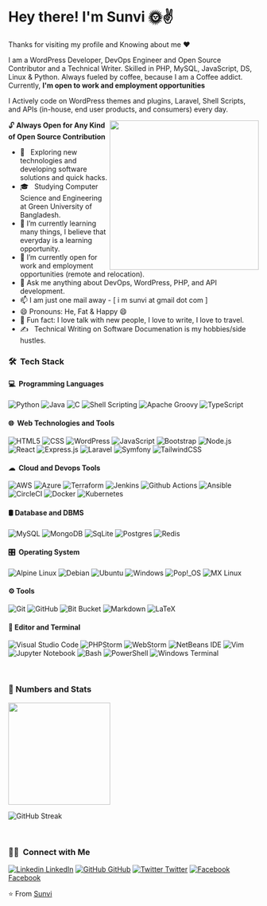 <h1>Hey there! I'm Sunvi 🌞✌</h1>

Thanks for visiting my profile and Knowing about me ❤

I am a WordPress Developer, DevOps Engineer and Open Source Contributor and a Technical Writer. Skilled in PHP, MySQL, JavaScript, DS, Linux & Python. Always fueled by coffee, because I am a Coffee addict. Currently, **I'm open to work and employment opportunities**

I Actively code on WordPress themes and plugins, Laravel, Shell Scripts, and APIs (in-house, end user products, and consumers) every day.

<img align="right" src="https://media.giphy.com/media/v1.Y2lkPTc5MGI3NjExYzhiNGI5NmU3MThkZGIwNzI3YzBjZTQ1MWI2NTZmMjMzMGUxYTU0ZiZjdD1n/3oKIPnAiaMCws8nOsE/giphy.gif" width="300"/>

🔓&nbsp;**Always Open for Any Kind of Open Source Contribution**

- 🤔 &nbsp; Exploring new technologies and developing software solutions and quick hacks.
- 🎓 &nbsp; Studying Computer Science and Engineering at Green University of Bangladesh.
- 🌱 I’m currently learning many things, I believe that everyday is a learning opportunity.
- 👯 I’m currently open for work and employment opportunities (remote and relocation).
- 💬 Ask me anything about DevOps, WordPress, PHP, and API development.
- 📫 I am just one mail away - [ i m sunvi at gmail dot com ]
- 😄 Pronouns: He, Fat & Happy 😄
- :partying_face: Fun fact: I love talk with new people, I love to write, I love to travel.
- ✍️ &nbsp; Technical Writing on Software Documenation is my hobbies/side hustles.


<h3> 🛠 &nbsp;Tech Stack</h3>

<h4> 💻 &nbsp;Programming Languages</h4>

  ![Python](https://img.shields.io/badge/Python-14354C?style=for-the-badge&logo=python&logoColor=white)
  ![Java](https://img.shields.io/badge/Java-ED8B00?style=for-the-badge&logo=openjdk&logoColor=white)
  ![C](https://img.shields.io/badge/C-00599C?style=for-the-badge&logo=c&logoColor=white)
  ![Shell Scripting](https://img.shields.io/badge/Shell_Script-121011?style=for-the-badge&logo=gnu-bash&logoColor=white)
  ![Apache Groovy](https://img.shields.io/badge/Apache%20Groovy-4298B8.svg?style=for-the-badge&logo=Apache+Groovy&logoColor=white)
  ![TypeScript](https://img.shields.io/badge/typescript-%23007ACC.svg?style=for-the-badge&logo=typescript&logoColor=white)

<h4> 🌐 &nbsp;Web Technologies and Tools</h4>

  ![HTML5](https://img.shields.io/badge/HTML5-E34F26?style=for-the-badge&logo=html5&logoColor=white)
  ![CSS](https://img.shields.io/badge/CSS3-1572B6?style=for-the-badge&logo=css3&logoColor=white)
  ![WordPress](https://img.shields.io/badge/Wordpress-21759B?style=for-the-badge&logo=wordpress&logoColor=white)
  ![JavaScript](https://img.shields.io/badge/JavaScript-323330?style=for-the-badge&logo=javascript&logoColor=F7DF1E)
  ![Bootstrap](https://img.shields.io/badge/Bootstrap-563D7C?style=for-the-badge&logo=bootstrap&logoColor=white)
  ![Node.js](https://img.shields.io/badge/Node.js-43853D?style=for-the-badge&logo=node.js&logoColor=white)
  ![React](https://img.shields.io/badge/React-20232A?style=for-the-badge&logo=react&logoColor=61DAFB)
  ![Express.js](https://img.shields.io/badge/express.js-%23404d59.svg?style=for-the-badge&logo=express&logoColor=%2361DAFB)
  ![Laravel](https://img.shields.io/badge/laravel-%23FF2D20.svg?style=for-the-badge&logo=laravel&logoColor=white)
  ![Symfony](https://img.shields.io/badge/symfony-%23000000.svg?style=for-the-badge&logo=symfony&logoColor=white)
  ![TailwindCSS](https://img.shields.io/badge/tailwindcss-%2338B2AC.svg?style=for-the-badge&logo=tailwind-css&logoColor=white)
  
  <h4> ☁ &nbsp;Cloud and Devops Tools</h4>
  
   ![AWS](https://img.shields.io/badge/Amazon_AWS-232F3E?style=for-the-badge&logo=amazon-aws&logoColor=white)
  ![Azure](https://img.shields.io/badge/Azure_DevOps-0078D7?style=for-the-badge&logo=azure-devops&logoColor=white)
  ![Terraform](https://img.shields.io/badge/terraform-%235835CC.svg?style=for-the-badge&logo=terraform&logoColor=white)
  ![Jenkins](https://img.shields.io/badge/Jenkins-D24939?style=for-the-badge&logo=Jenkins&logoColor=white)
  ![Github Actions](https://img.shields.io/badge/GitHub_Actions-2088FF?style=for-the-badge&logo=github-actions&logoColor=white)
  ![Ansible](https://img.shields.io/badge/ansible-%231A1918.svg?style=for-the-badge&logo=ansible&logoColor=white)
  ![CircleCI](https://img.shields.io/badge/circle%20ci-%23161616.svg?style=for-the-badge&logo=circleci&logoColor=white)
  ![Docker](https://img.shields.io/badge/docker-%230db7ed.svg?style=for-the-badge&logo=docker&logoColor=white)
  ![Kubernetes](https://img.shields.io/badge/kubernetes-%23326ce5.svg?style=for-the-badge&logo=kubernetes&logoColor=white)
  
  
<h4>🛢&nbsp;Database and DBMS</h4>

  ![MySQL](https://img.shields.io/badge/mysql-%2300f.svg?style=for-the-badge&logo=mysql&logoColor=white)
  ![MongoDB](https://img.shields.io/badge/MongoDB-%234ea94b.svg?style=for-the-badge&logo=mongodb&logoColor=white)
  ![SqLite](https://img.shields.io/badge/SQLite-07405E?style=for-the-badge&logo=sqlite&logoColor=white)
  ![Postgres](https://img.shields.io/badge/postgres-%23316192.svg?style=for-the-badge&logo=postgresql&logoColor=white)
  ![Redis](https://img.shields.io/badge/redis-%23DD0031.svg?style=for-the-badge&logo=redis&logoColor=white)
  
  <h4>🎛️ &nbsp;Operating System</h4>
  
  ![Alpine Linux](https://img.shields.io/badge/Alpine_Linux-%230D597F.svg?style=for-the-badge&logo=alpine-linux&logoColor=white)
  ![Debian](https://img.shields.io/badge/Debian-D70A53?style=for-the-badge&logo=debian&logoColor=white)
  ![Ubuntu](https://img.shields.io/badge/Ubuntu-E95420?style=for-the-badge&logo=ubuntu&logoColor=white)
  ![Windows](https://img.shields.io/badge/Windows-0078D6?style=for-the-badge&logo=windows&logoColor=white)
  ![Pop!\_OS](https://img.shields.io/badge/Pop!_OS-48B9C7?style=for-the-badge&logo=Pop!_OS&logoColor=white)
  ![MX Linux](https://img.shields.io/badge/-MX%20Linux-%23000000?style=for-the-badge&logo=MXlinux&logoColor=white)

<h4>⚙&nbsp;Tools</h4>

  ![Git](https://img.shields.io/badge/git-%23F05033.svg?style=for-the-badge&logo=git&logoColor=white)
  ![GitHub](https://img.shields.io/badge/github-%23121011.svg?style=for-the-badge&logo=github&logoColor=white)
  ![Bit Bucket](https://img.shields.io/badge/Bitbucket-0747a6?style=for-the-badge&logo=bitbucket&logoColor=white)
 ![Markdown](https://img.shields.io/badge/markdown-%23000000.svg?style=for-the-badge&logo=markdown&logoColor=white)
  ![LaTeX](https://img.shields.io/badge/latex-%23008080.svg?style=for-the-badge&logo=latex&logoColor=white)
  
  <h4> 🔧&nbsp;Editor and Terminal</h4>

  ![Visual Studio Code](https://img.shields.io/badge/Visual%20Studio%20Code-0078d7.svg?style=for-the-badge&logo=visual-studio-code&logoColor=white)
  ![PHPStorm](http://img.shields.io/badge/-PHPStorm-181717?style=for-the-badge&logo=phpstorm&logoColor=white)
  ![WebStorm](https://img.shields.io/badge/webstorm-143?style=for-the-badge&logo=webstorm&logoColor=white&color=black)
  ![NetBeans IDE](https://img.shields.io/badge/NetBeansIDE-1B6AC6.svg?style=for-the-badge&logo=apache-netbeans-ide&logoColor=white)
  ![Vim](https://img.shields.io/badge/VIM-%2311AB00.svg?style=for-the-badge&logo=vim&logoColor=white)
  ![Jupyter Notebook](https://img.shields.io/badge/jupyter-%23FA0F00.svg?style=for-the-badge&logo=jupyter&logoColor=white)
  ![Bash](https://img.shields.io/badge/GNU%20Bash-4EAA25?style=for-the-badge&logo=GNU%20Bash&logoColor=white)
  ![PowerShell](https://img.shields.io/badge/PowerShell-%235391FE.svg?style=for-the-badge&logo=powershell&logoColor=white)
  ![Windows Terminal](https://img.shields.io/badge/Windows%20Terminal-%234D4D4D.svg?style=for-the-badge&logo=windows-terminal&logoColor=white)

<br/>
<h3>🔢&nbsp;Numbers and Stats </h3>

<a href="https://github.com/msunvi">
  <img height="205em" src="https://github-readme-stats.vercel.app/api?username=msunvi&theme=onedark&show_icons=true" />
<!--   <img height="180em" src="https://github-readme-stats.vercel.app/api/top-langs/?username=msunvi&theme=buefy&layout=compact" /> -->
</a>

![GitHub Streak](https://github-readme-streak-stats.herokuapp.com?user=msunvi&theme=onedark&border_radius=2&mode=weekly)

<br/>

<h3> 🤝🏻 &nbsp;Connect with Me </h3>

[![Linkedin](https://i.stack.imgur.com/gVE0j.png) LinkedIn](https://www.linkedin.com/in/mainulsunvi) [![GitHub](https://i.stack.imgur.com/tskMh.png) GitHub](https://github.com/mainulsunvi) [![Twitter](http://i.imgur.com/wWzX9uB.png) Twitter](https://twitter.com/mainulsunvi) [![Facebook](http://i.imgur.com/fep1WsG.png) Facebook](https://facebook.com/sanvy)

⭐️ From [Sunvi](https://github.com/msunvi)

